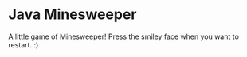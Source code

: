 # Java Minesweeper
A little game of Minesweeper!
Press the smiley face when you want to restart. :)

